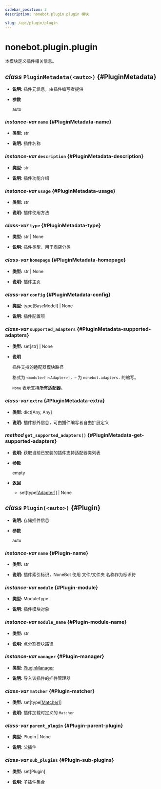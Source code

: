 ```yaml
---
sidebar_position: 3
description: nonebot.plugin.plugin 模块

slug: /api/plugin/plugin
---
```


# nonebot.plugin.plugin

本模块定义插件相关信息。

## _class_ `PluginMetadata(<auto>)` {#PluginMetadata}

- **说明:** 插件元信息，由插件编写者提供

- **参数**

  auto

### _instance-var_ `name` {#PluginMetadata-name}

- **类型:** str

- **说明:** 插件名称

### _instance-var_ `description` {#PluginMetadata-description}

- **类型:** str

- **说明:** 插件功能介绍

### _instance-var_ `usage` {#PluginMetadata-usage}

- **类型:** str

- **说明:** 插件使用方法

### _class-var_ `type` {#PluginMetadata-type}

- **类型:** str | None

- **说明:** 插件类型，用于商店分类

### _class-var_ `homepage` {#PluginMetadata-homepage}

- **类型:** str | None

- **说明:** 插件主页

### _class-var_ `config` {#PluginMetadata-config}

- **类型:** type[BaseModel] | None

- **说明:** 插件配置项

### _class-var_ `supported_adapters` {#PluginMetadata-supported-adapters}

- **类型:** set[str] | None

- **说明**

  插件支持的适配器模块路径

  格式为 `<module>[:<Adapter>]`，`~` 为 `nonebot.adapters.` 的缩写。

  `None` 表示支持**所有适配器**。

### _class-var_ `extra` {#PluginMetadata-extra}

- **类型:** dict[Any, Any]

- **说明:** 插件额外信息，可由插件编写者自由扩展定义

### _method_ `get_supported_adapters()` {#PluginMetadata-get-supported-adapters}

- **说明:** 获取当前已安装的插件支持适配器类列表

- **参数**

  empty

- **返回**

  - set[type[[Adapter](../adapters/index.md#Adapter)]] | None

## _class_ `Plugin(<auto>)` {#Plugin}

- **说明:** 存储插件信息

- **参数**

  auto

### _instance-var_ `name` {#Plugin-name}

- **类型:** str

- **说明:** 插件索引标识，NoneBot 使用 文件/文件夹 名称作为标识符

### _instance-var_ `module` {#Plugin-module}

- **类型:** ModuleType

- **说明:** 插件模块对象

### _instance-var_ `module_name` {#Plugin-module-name}

- **类型:** str

- **说明:** 点分割模块路径

### _instance-var_ `manager` {#Plugin-manager}

- **类型:** [PluginManager](manager.md#PluginManager)

- **说明:** 导入该插件的插件管理器

### _class-var_ `matcher` {#Plugin-matcher}

- **类型:** set[type[[Matcher](../matcher.md#Matcher)]]

- **说明:** 插件加载时定义的 `Matcher`

### _class-var_ `parent_plugin` {#Plugin-parent-plugin}

- **类型:** Plugin | None

- **说明:** 父插件

### _class-var_ `sub_plugins` {#Plugin-sub-plugins}

- **类型:** set[Plugin]

- **说明:** 子插件集合
